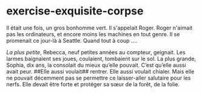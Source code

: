 # exercise-exquisite-corpse

Il était une fois, un gros bonhomme vert. Il s'appelait Roger.
Roger n'aimait pas les ordinateurs, et encore moins les machines en tout genre.
Il se promenait ce jour-là à Seattle. Quand tout à coup ....

*La plus petite*, Rebecca, neuf petites années au compteur, geignait. Les larmes baignaient ses joues, coulaient, tombaient sur le sol. La plus grande, Sophia, dix ans, la consolait du mieux qu’elle pouvait. C’est qu’elle aussi avait peur. ##Elle aussi voulait## rentrer. Elle aussi voulait chialer. Mais elle ne pouvait décemment pas se permettre ce laisser-aller salutaire pour les nerfs. Elle devait être forte et protéger sa sœur de la forêt, de la folie.

